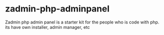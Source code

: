 # zadmin-php-adminpanel
Zadmin php admin panel is a starter kit for the people who is code with php. its have own installer, admin manager, etc 
